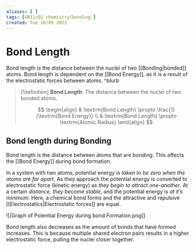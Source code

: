 ```yaml
---
aliases: [ ]
tags: [GR11/Q2 chemistry/bonding ]
created: Tue 16/05 2023
---
```

# Bond Length
Bond length is the distance between the nuclei of two [[Bonding|bonded]] atoms. Bond length is dependent on the [[Bond Energy]], as it is a result of the electrostatic forces between atoms. ^blurb

> [!definition]
> **Bond Length**: The distance between the nuclei of two bonded atoms. 
>
>$$
>\begin{align}
>& \textrm{Bond Length} \propto \frac{1}{\textrm{Bond Energy}} \\
>& \textrm{Bond Length} \propto \textrm{Atomic Radius}
\end{align}
>$$

## Bond length during Bonding
Bond length is the distance between atoms that are bonding. This affects the [[Bond Energy]] during bond formation. 

In a system with two atoms, potential energy is *taken to be zero when the atoms are far apart*. As they approach the potential energy is converted to electrostatic force (kinetic energy) as *they begin to attract one-another*. At a certain *distance, they become stable*, and the potential energy is *at it’s minimum*. Here, a chemical bond forms and the attractive and repulsive [[Electrostatics|Electrostatic forces]] are equal. 

![[Graph of Potential Energy during bond Formation.png]]

Bond length also decreases as the amount of bonds that have formed increases. This is because multiple shared electron pairs results in a higher electrostatic force, pulling the nuclei closer together. 
